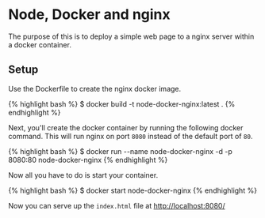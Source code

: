 # Node, Docker and nginx

The purpose of this is to deploy a simple web page to a nginx server within a docker container. 

## Setup

Use the Dockerfile to create the nginx docker image.

{% highlight bash %}
$ docker build -t node-docker-nginx:latest .
{% endhighlight %}

Next, you'll create the docker container by running the following docker command.  This will run nginx on port `8080` instead of the default port of `80`.

{% highlight bash %}
$ docker run --name node-docker-nginx -d -p 8080:80 node-docker-nginx
{% endhighlight %}

Now all you have to do is start your container.

{% highlight bash %}
$ docker start node-docker-nginx
{% endhighlight %}

Now you can serve up the `index.html` file at [http://localhost:8080/](http://localhost:8080/)
